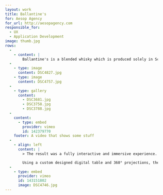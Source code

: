 ```yaml
---
layout: work
title: Ballantine's
for: Aesop Agency
for_url: http://aesopagency.com
responsible_for:
  - UX
  - Application Development
image: thumb.jpg
rows:
  -
    - content: |
        Ballantine's is a blended whisky which is produced solely in Scotland. The brand needed a premium and unforgettable tasting programme that could travel the globe and share their story, particularly in its biggest market, Asia.
  -
    - type: image
      content: DSC4827.jpg
    - type: image
      content: DSC4757.jpg
  -
    - type: gallery
      content:
        - DSC3681.jpg
        - DSC3758.jpg
        - DSC3788.jpg
  -
    content:
      - type: embed
        provider: vimeo
        id: 142379770
    footer: A video that shows some stuff
  -
    - align: left
      content: |
        > The result was a fully interactive and immersive experience.

        Using a custom designed digital table and 360° projections, the Ballantine's brand ambassador guides the guests through history and across Scotland to learn more about the whisky and its creation.
  -
    - type: embed
      provider: vimeo
      id: 143151802
      image: DSC4746.jpg
---
```

